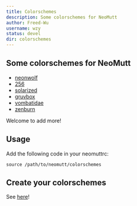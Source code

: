 ```yaml
---
title: Colorschemes
description: Some colorschemes for NeoMutt
author: Freed-Wu
username: wzy
status: devel
dir: colorschemes
---
```


## Some colorschemes for NeoMutt

- [neonwolf](https://github.com/h3xx/mutt-colors-neonwolf)
- [256](https://github.com/d3ckard/mutt_color_themes)
- [solarized](https://github.com/altercation/mutt-colors-solarized)
- [gruvbox](https://www.sthu.org/code/codesnippets/mutt-gruvbox.html)
- [vombatidae](https://github.com/neomutt/neomutt/blob/main/contrib/colorschemes/vombatidae.neomuttrc)
- [zenburn](https://github.com/neomutt/neomutt/blob/main/contrib/colorschemes/zenburn.neomuttrc)

Welcome to add more!

## Usage

Add the following code in your neomuttrc:

```{.neomuttrc}
source /path/to/neomutt/colorschemes
```

## Create your colorschemes

See [here](https://github.com/neomutt/neomutt/issues/340)!
